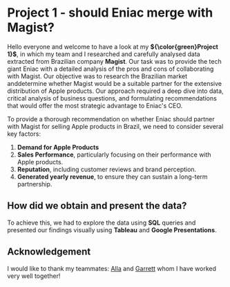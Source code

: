 # **Project 1 - should Eniac merge with Magist?**

Hello everyone and welcome to have a look at my **${\color{green}Project 1}$**, in which my team and I researched and carefully analysed data extracted from Brazilian company **Magist**.
Our task was to provide the tech giant Eniac with a detailed analysis of the pros and cons of collaborating with Magist.
Our objective was to research the Brazilian market anddetermine whether Magist would be a suitable partner for the extensive distribution of Apple products. 
Our approach required a deep dive into data, critical analysis of business questions, and formulating recommendations that would offer the most strategic advantage to Eniac's CEO. 

To provide a thorough recommendation on whether Eniac should partner with Magist for selling Apple products in Brazil, we need to consider several key factors:
1. **Demand for Apple Products**
2. **Sales Performance**, particularly focusing on their performance with Apple products.
3. **Reputation**, including customer reviews and brand perception.
4. **Generated yearly revenue**, to ensure they can sustain a long-term partnership.

## How did we obtain and present the data?
To achieve this, we had to explore the data using **SQL** queries and presented our findings visually using **Tableau** and **Google Presentations**.

## Acknowledgement
I would like to thank my teammates: [Alla](https://github.com/khovalla) and [Garrett](https://github.com/gte7576) whom I have worked very well together!

